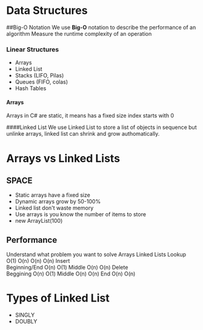 ﻿# Data Structures

##Big-O Notation
We use **Big-O** notation to describe the performance of an algorithm
Measure the runtime complexity of an operation

### Linear Structures
* Arrays
* Linked List
* Stacks (LIFO, Pilas)
* Queues (FIFO, colas)
* Hash Tables

#### Arrays
Arrays in C# are static, it means has a fixed size
index starts with 0

####Linked List
We use Linked List to store a list of objects in sequence
but unlinke arrays, linked list can shrink and grow authomatically.

# Arrays vs Linked Lists
## SPACE
* Static arrays have a fixed size
* Dynamic arrays grow by 50-100%
* Linked list don't waste memory
* Use arrays is you know the number of items to store
* new ArrayList(100)

## Performance
Understand what problem you want to solve
				Arrays	Linked Lists
Lookup			O(1)	O(n)
				O(n)	O(n)
Insert	
  Beginning/End	O(n)	O(1)
  Middle		O(n)	O(n)
Delete  
  Beggining		O(n)	O(1)
  Middle		O(n)	O(n)
  End			O(n)	O(n)

# Types of Linked List
* SINGLY
* DOUBLY

